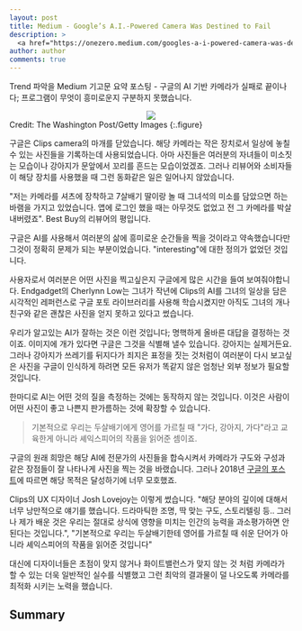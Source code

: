 ```yaml
---
layout: post
title: Medium - Google’s A.I.-Powered Camera Was Destined to Fail
description: >
  <a href="https://onezero.medium.com/googles-a-i-powered-camera-was-destined-to-fail-101810fbc434">원문 - Dave Gershgorn</a>
author: author
comments: true
---
```

Trend 파악을 Medium 기고문 요약 포스팅 - 구글의 AI 기반 카메라가 실패로 끝이나다; 프로그램이 무엇이 흥미로운지 구분하지 못했습니다.

<center>
<img src="https://miro.medium.com/max/10756/1*FBjGws2L_mPCUtOR_7QH1Q.jpeg"/>
</center>
Credit: The Washington Post/Getty Images
{:.figure}

구글은 Clips camera의 마개를 닫았습니다. 해당 카메라는 작은 장치로서 일상에 놓칠 수 있는 사진들을 기록하는데 사용되었습니다. 아마 사진들은 여러분의 자녀들이 미소짓는 모습이나 강아지가 문앞에서 꼬리를 흔드는 모습이었겠죠. 그러나 리뷰어와 소비자들이 해당 장치를 사용했을 때 그런 동화같은 일은 일어나지 않았습니다.

"저는 카메라를 셔츠에 장착하고 7살배기 딸이랑 놀 때 그녀석의 미소를 담았으면 하는 바램을 가지고 있었습니다. 앱에 로그인 했을 때는 아무것도 없었고 전 그 카메라를 박살내버렸죠". Best Buy의 리뷰어의 평입니다.

구글은 AI를 사용해서 여러분의 삶에 흥미로운 순간들을 찍을 것이라고 약속했습니다만 그것이 정확히 문제가 되는 부분이었습니다. "interesting"에 대한 정의가 없었던 것입니다.

사용자로서 여러분은 어떤 사진을 찍고싶은지 구글에게 많은 시간을 들여 보여줘야합니다. Endgadget의 Cherlynn Low는 그녀가 작년에 Clips의 AI를 그녀의 일상을 담은 시각적인 레퍼런스로 구글 포토 라이브러리를 사용해 학습시켰지만 아직도 그녀의 개나 친구와 같은 괜찮은 사진을 얻지 못하고 있다고 썼습니다.

우리가 알고있는 AI가 잘하는 것은 이런 것입니다; 명핵하게 올바른 대답을 결정하는 것이죠. 이미지에 개가 있다면 구글은 그것을 식별해 낼수 있습니다. 강아지는 실제거든요. 그러나 강아지가 쓰레기를 뒤지다가 죄지은 표정을 짓는 것처럼이 여러분이 다시 보고싶은 사진을 구글이 인식하게 하려면 모든 유저가 똑같지 않은 엄청난 외부 정보가 필요할 것입니다.

한마디로 AI는 어떤 것의 질을 측정하는 것에는 동작하지 않는 것입니다. 이것은 사람이 어떤 사진이 좋고 나쁜지 판가름하는 것에 확장할 수 있습니다.

> 기본적으로 우리는 두살배기에게 영어를 가르칠 때 "가다, 강아지, 가다"라고 교육한게 아니라 셰익스피어의 작품을 읽어준 셈이죠.

구글의 원래 희망은 해당 AI에 전문가의 사진들을 합슥시켜서 카메라가 구도와 구성과 같은 장점들이 잘 나타나게 사진을 찍는 것을 바랬습니다. 그러나 2018년 <a href="https://design.google/library/ux-ai/">구글의 포스트</a>에 따르면 해당 목적은 달성하기에 너무 모호했죠.

Clips의 UX 디자이너 Josh Lovejoy는 이렇게 썼습니다. "해당 분야의 깊이에 대해서 너무 낭만적으로 얘기를 했습니다. 드라마틱한 조명, 딱 맞는 구도, 스토리텔링 등.. 그러나 제가 배운 것은 우리는 절대로 상식에 영향을 미치는 인간의 능력을 과소평가하면 안된다는 것입니다.", "기본적으로 우리는 두살배기한테 영어를 가르칠 때 쉬운 단어가 아니라 셰익스피어의 작품을 읽어준 것입니다"

대신에 디자이너들은 초점이 맞지 않거나 화이트밸런스가 맞지 않는 것 처럼 카메라가 할 수 있는 더욱 일반적인 실수를 식별했고 그런 최악의 결과물이 덜 나오도록 카메라를 최적화 시키는 노력을 했습니다. 
## Summary

